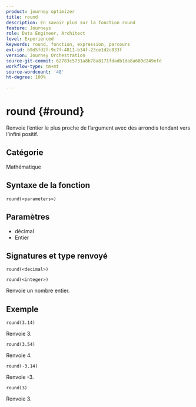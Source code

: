 ```yaml
---
product: journey optimizer
title: round
description: En savoir plus sur la fonction round
feature: Journeys
role: Data Engineer, Architect
level: Experienced
keywords: round, fonction, expression, parcours
exl-id: b9d5fd2f-9c7f-4811-b34f-23ce1d2c833f
version: Journey Orchestration
source-git-commit: 62783c5731a8b78a8171fdadb1da8a680d249efd
workflow-type: tm+mt
source-wordcount: '48'
ht-degree: 100%

---
```


# round {#round}

Renvoie l’entier le plus proche de l’argument avec des arrondis tendant vers l’infini positif.

## Catégorie

Mathématique

## Syntaxe de la fonction

`round(<parameters>)`

## Paramètres

* décimal
* Entier

## Signatures et type renvoyé

`round(<decimal>)`

`round(<integer>)`

Renvoie un nombre entier.

## Exemple

`round(3.14)`

Renvoie 3.

`round(3.54)`

Renvoie 4.

`round(-3.14)`

Renvoie -3.

`round(3)`

Renvoie 3.

